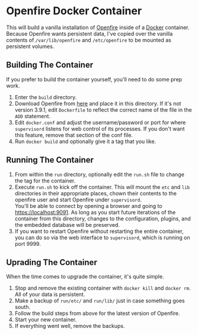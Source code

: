 # Openfire Docker Container

This will build a vanilla installation of [Openfire](http://www.igniterealtime.org/projects/openfire/index.jsp)
inside of a [Docker](http://docker.io) container.  Because Openfire wants persistent data, I've copied over
the vanilla contents of `/var/lib/openfire` and `/etc/openfire` to be mounted as persistent volumes. 

## Building The Container

If you prefer to build the container yourself, you'll need to do some prep work.

1. Enter the `build` directory.
2. Download Openfire from [here](http://www.igniterealtime.org/downloads/index.jsp#openfire) and place it 
in this directory.  If it's not version 3.9.1, edit `Dockerfile` to reflect the correct name
of the file in the `ADD` statement.
3. Edit `docker.conf` and adjust the username/password or port for where `supervisord` listens for web
control of its processes.  If you don't want this feature, remove that section of the conf file.
4. Run `docker build` and optionally give it a tag that you like.  

## Running The Container

1. From within the `run` directory, optionally edit the `run.sh` file to change the tag for the 
container.  
2. Execute `run.sh` to kick off the container.  This will mount the `etc` and `lib` directories in their
appropriate places, chown their contents to the openfire user and start Openfire under `supervisord`.  
You'll be able to connect by opening a browser and going to [https://localhost:9091](https://localhost:9090).
As long as you start future iterations of the container from this directory, changes to the configuration,
plugins, and the embedded database will be preserved.
3. If you want to restart Openfire without restarting the entire container, you can do so via the web
interface to `supervisord`, which is running on port 9999.  

## Uprading The Container

When the time comes to upgrade the container, it's quite simple.

1.  Stop and remove the existing container with `docker kill` and `docker rm`.  All of your data is
persistent.
2.  Make a backup of `run/etc/` and `run/lib/` just in case something goes south.
3.  Follow the build steps from above for the latest version of Openfire.
4.  Start your new container.
5.  If everything went well, remove the backups.


